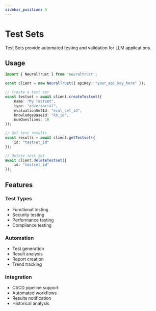 ```yaml
---
sidebar_position: 4
---
```


# Test Sets

Test Sets provide automated testing and validation for LLM applications.

## Usage

```typescript
import { NeuralTrust } from 'neuraltrust';

const client = new NeuralTrust({ apiKey: "your_api_key_here" });

// Create a test set
const testset = await client.createTestset({
    name: "My Testset",
    type: "adversarial",
    evaluationSetId: "eval_set_id",
    knowledgeBaseId: "kb_id",
    numQuestions: 10
});

// Get test results
const results = await client.getTestset({ 
    id: "testset_id" 
});

// Delete test set
await client.deleteTestset({ 
    id: "testset_id" 
});
```

## Features

### Test Types
- Functional testing
- Security testing
- Performance testing
- Compliance testing

### Automation
- Test generation
- Result analysis
- Report creation
- Trend tracking

### Integration
- CI/CD pipeline support
- Automated workflows
- Results notification
- Historical analysis
